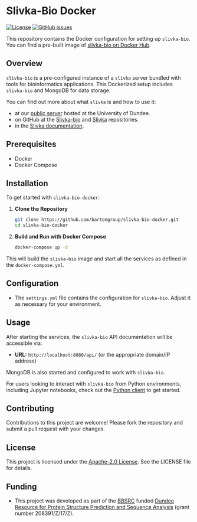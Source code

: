 
# Slivka-Bio Docker

[![License](https://img.shields.io/github/license/bartongroup/slivka-bio-docker)](LICENSE)
[![GitHub issues](https://img.shields.io/github/issues/bartongroup/slivka-bio-docker)](https://github.com/bartongroup/slivka-bio-docker/issues)

This repository contains the Docker configuration for setting up `slivka-bio`. You can find a pre-built image of [slivka-bio on Docker Hub](https://hub.docker.com/r/stuartmac/slivka-bio).

## Overview

`slivka-bio` is a pre-configured instance of a `slivka` server bundled with tools for bioinformatics applications. This Dockerized setup includes `slivka-bio` and MongoDB for data storage.

You can find out more about what `slivka` is and how to use it:

- at our [public server](https://www.compbio.dundee.ac.uk/slivka/) hosted at the University of Dundee.
- on GitHub at the [Slivka-bio](https://github.com/bartongroup/slivka-bio) and [Slivka](https://github.com/bartongroup/slivka) repositories.
- in the [Slivka documentation](https://bartongroup.github.io/slivka/).

## Prerequisites

- Docker
- Docker Compose

## Installation

To get started with `slivka-bio-docker`:

1. **Clone the Repository**

   ```bash
   git clone https://github.com/bartongroup/slivka-bio-docker.git
   cd slivka-bio-docker
   ```

2. **Build and Run with Docker Compose**

   ```bash
   docker-compose up -d
   ```

This will build the `slivka-bio` image and start all the services as defined in the `docker-compose.yml`.

## Configuration

- The `settings.yml` file contains the configuration for `slivka-bio`. Adjust it as necessary for your environment.

## Usage

After starting the services, the `slivka-bio` API documentation will be accessible via:

- **URL:** `http://localhost:8080/api/` (or the appropriate domain/IP address)

MongoDB is also started and configured to work with `slivka-bio`.

For users looking to interact with `slivka-bio` from Python environments, including Jupyter notebooks, check out the [Python client](https://github.com/bartongroup/slivka-python-client) to get started.

## Contributing

Contributions to this project are welcome! Please fork the repository and submit a pull request with your changes.

## License

This project is licensed under the [Apache-2.0 License](LICENSE). See the LICENSE file for details.

## Funding

- This project was developed as part of the [BBSRC](https://www.ukri.org/councils/bbsrc/) funded [Dundee Resource for Protein Structure Prediction and Sequence Analysis](https://gow.bbsrc.ukri.org/grants/AwardDetails.aspx?FundingReference=BB%2fR014752%2f1) (grant number 208391/Z/17/Z).
